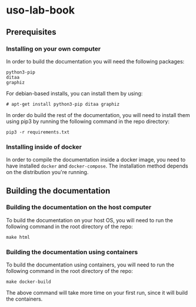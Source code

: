 # uso-lab-book

## Prerequisites

### Installing on your own computer

In order to build the documentation you will need the following packages:

```
python3-pip
ditaa
graphiz
```

For debian-based installs, you can install them by using:

```
# apt-get install python3-pip ditaa graphiz
```

In order do build the rest of the documentation, you will need to install them
using pip3 by running the following command in the repo directory:

```
pip3 -r requirements.txt
```

### Installing inside of docker

In order to compile the documentation inside a docker image, you need to have
installed `docker` and `docker-compose`. The installation method depends on the
distribution you're running.

## Building the documentation

### Building the documentation on the host computer

To build the documentation on your host OS, you will need to run the following
command in the root directory of the repo:

```
make html
```

### Building the documentation using containers

To build the documentation using containers, you will need to run the following
command in the root directory of the repo:

```
make docker-build
```

The above command will take more time on your first run, since it will build the
containers.
